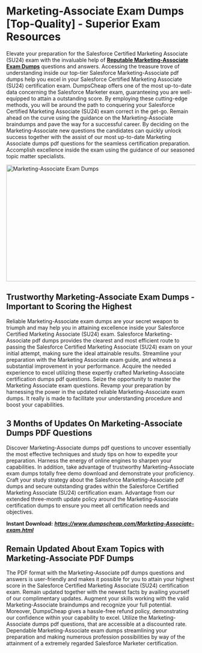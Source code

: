 <h1><strong>Marketing-Associate Exam Dumps [Top-Quality] - Superior Exam Resources</strong></h1>
<p>Elevate your preparation for the Salesforce Certified Marketing Associate (SU24) exam with the invaluable help of <a href="https://www.dumpscheap.com/Marketing-Associate-exam.html"><strong>Reputable Marketing-Associate Exam Dumps</strong></a> questions and answers. Accessing the treasure trove of understanding inside our top-tier Salesforce Marketing-Associate pdf dumps help you excel in your Salesforce Certified Marketing Associate (SU24) certification exam. DumpsCheap offers one of the most up-to-date data concerning the Salesforce Marketer exam, guaranteeing you are well-equipped to attain a outstanding score. By employing these cutting-edge methods, you will be around the path to conquering your Salesforce Certified Marketing Associate (SU24) exam correct in the get-go. Remain ahead on the curve using the guidance on the Marketing-Associate braindumps and pave the way for a successful career. By deciding on the Marketing-Associate new questions the candidates can quickly unlock success together with the assist of our most up-to-date Marketing Associate dumps pdf questions for the seamless certification preparation. Accomplish excellence inside the exam using the guidance of our seasoned topic matter specialists.</p>
<p><img src="https://i.ibb.co/d4yzrzW/Marketing-Associate.png" alt="Marketing-Associate Exam Dumps " width="550" height="309" /></p>
<h2><strong>Trustworthy Marketing-Associate Exam Dumps - Important to Scoring the Highest</strong></h2>
<p>Reliable Marketing-Associate exam dumps are your secret weapon to triumph and may help you in attaining excellence inside your Salesforce Certified Marketing Associate (SU24) exam. Salesforce Marketing-Associate pdf dumps provides the clearest and most efficient route to passing the Salesforce Certified Marketing Associate (SU24) exam on your initial attempt, making sure the ideal attainable results. Streamline your preparation with the Marketing Associate exam guide, and witness a substantial improvement in your performance. Acquire the needed experience to excel utilizing these expertly crafted Marketing-Associate certification dumps pdf questions. Seize the opportunity to master the Marketing Associate exam questions. Revamp your preparation by harnessing the power in the updated reliable Marketing-Associate exam dumps. It really is made to facilitate your understanding procedure and boost your capabilities.&nbsp;</p>
<h2><strong>3 Months of Updates On Marketing-Associate Dumps PDF Questions</strong></h2>
<p>Discover Marketing-Associate dumps pdf questions to uncover essentially the most effective techniques and study tips on how to expedite your preparation. Harness the energy of online engines to sharpen your capabilities. In addition, take advantage of trustworthy Marketing-Associate exam dumps totally free demo download and demonstrate your proficiency. Craft your study strategy about the Salesforce Marketing-Associate pdf dumps and secure outstanding grades within the Salesforce Certified Marketing Associate (SU24) certification exam. Advantage from our extended three-month update policy around the Marketing-Associate certification dumps to ensure you meet all certification needs and objectives.</p>
<p><strong>Instant Download:</strong>&nbsp;<strong><a href="https://www.dumpscheap.com/Marketing-Associate-exam.html"><em>https://www.dumpscheap.com/Marketing-Associate-exam.html</em></a></strong></p>
<h2><strong>Remain Updated About Exam Topics with Marketing-Associate PDF Dumps</strong></h2>
<p>The PDF format with the Marketing-Associate pdf dumps questions and answers is user-friendly and makes it possible for you to attain your highest score in the Salesforce Certified Marketing Associate (SU24) certification exam. Remain updated together with the newest facts by availing yourself of our complimentary updates. Augment your skills working with the valid Marketing-Associate braindumps and recognize your full potential. Moreover, DumpsCheap gives a hassle-free refund policy, demonstrating our confidence within your capability to excel. Utilize the Marketing-Associate dumps pdf questions, that are accessible at a discounted rate. Dependable Marketing-Associate exam dumps streamlining your preparation and making numerous profession possibilities by way of the attainment of a extremely regarded Salesforce Marketer certification.</p>
